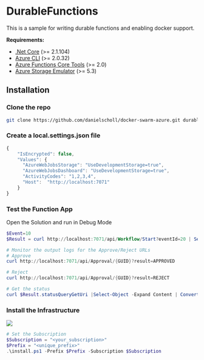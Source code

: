 # DurableFunctions

This is a sample for writing durable functions  and enabling docker support.

__Requirements:__

- [.Net Core](https://www.microsoft.com/net/download/windows)  (>= 2.1.104)
- [Azure CLI](https://docs.microsoft.com/en-us/cli/azure/install-azure-cli?view=azure-cli-latest) (>= 2.0.32)
- [Azure Functions Core Tools](https://github.com/Azure/azure-functions-core-tools) (>= 2.0)
- [Azure Storage Emulator](https://docs.microsoft.com/en-us/azure/storage/common/storage-use-emulator) (>= 5.3)

## Installation
### Clone the repo

```bash
git clone https://github.com/danielscholl/docker-swarm-azure.git durable-functions
```

### Create a local.settings.json file

```javascript
{
    "IsEncrypted": false,
    "Values": {
      "AzureWebJobsStorage": "UseDevelopmentStorage=true",
      "AzureWebJobsDashboard": "UseDevelopmentStorage=true",
      "ActivityCodes": "1,2,3,4",
      "Host":  "http://localhost:7071"
    }
}
```

### Test the Function App

Open the Solution and run in Debug Mode

```powershell
$Event=10
$Result = curl http://localhost:7071/api/Workflow/Start?eventId=20 | Select-Object -Expand Content | ConvertFrom-Json

# Monitor the output logs for the Approve/Reject URLs
# Approve
curl http://localhost:7071/api/Approval/{GUID}?result=APPROVED

# Reject
curl http://localhost:7071/api/Approval/{GUID}?result=REJECT

# Get the status
curl $Result.statusQueryGetUri |Select-Object -Expand Content | ConvertFrom-Json | ConvertTo-Json
```


### Install the Infrastructure

<a href="https://portal.azure.com/#create/Microsoft.Template/uri/https%3A%2F%2Fraw.githubusercontent.com%2Fdanielscholl%2Fazure-durablefunctions%2Fmaster%2Ftemplates%2FIaaS%2Fazuredeploy.json" target="_blank">
    <img src="http://azuredeploy.net/deploybutton.png"/>
</a>

```powershell
# Set the Subscription
$Subscription = "<your_subscription>"
$Prefix = "<unique_prefix>"
.\install.ps1 -Prefix $Prefix -Subscription $Subscription
```